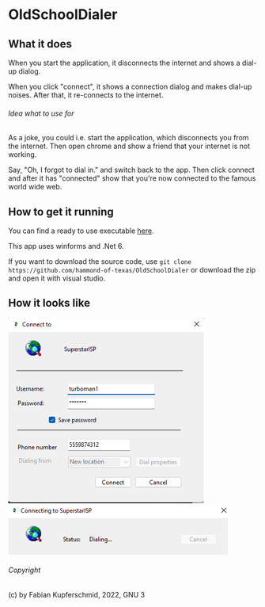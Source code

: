 # OldSchoolDialer

## What it does

When you start the application, it disconnects the internet and shows a dial-up dialog.

When you click "connect", it shows a connection dialog and makes dial-up noises. After that, it re-connects to the internet.

###### Idea what to use for

As a joke, you could i.e. start the application, which disconnects you from the internet. Then open chrome and show a friend that your internet is not working.

Say, "Oh, I forgot to dial in." and switch back to the app. Then click connect and after it has "connected" show that you're now connected to the famous world wide web.

## How to get it running

You can find a ready to use executable [here](https://fkupferschmidoutlook-my.sharepoint.com/:u:/g/personal/fkupferschmid_kupferschmid_tech/EQW0NzfUkThPnFeCkot_n1wBhYK1AoP-RsXwaXAmEZLZEg?e=GygFYS).

This app uses winforms and .Net 6.

If you want to download the source code, use `git clone https://github.com/hammond-of-texas/OldSchoolDialer` or download the zip and open it with visual studio.

## How it looks like

![Main screen](https://github.com/hammond-of-texas/OldSchoolDialer/blob/master/OldSchoolDialer/Resources/dialer1.png)
![Connection](https://github.com/hammond-of-texas/OldSchoolDialer/blob/master/OldSchoolDialer/Resources/dialer2.png)

###### Copyright

(c) by Fabian Kupferschmid, 2022, GNU 3

